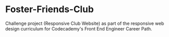 # Foster-Friends-Club
Challenge project (Responsive Club Website) as part of the responsive web design curriculum for Codecademy's Front End Engineer Career Path.
